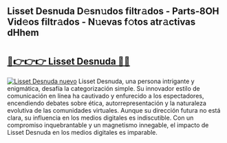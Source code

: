 ## Lisset Desnuda D𝚎sn𝚞dos filtr𝚊dos - Parts-8OH Vid𝚎os filtr𝚊dos - N𝚞evas f𝚘tos atr𝚊ctivas dHhem

# <h2><a href="http://mb4tpu.tromn.icu/?c=Lisset+Desnuda">🔗👉👉👉 Lisset Desnuda 🔗🔗</a></h2>

[![Lisset Desnuda nuevo](https://i.imgur.com/pEAQMta.gif)](http://mb4tpu.tromn.icu/?c=Lisset+Desnuda)
Lisset Desnuda, una persona intrigante y enigmática, desafía la categorización simple. Su innovador estilo de comunicación en línea ha cautivado y enfurecido a los espectadores, encendiendo debates sobre ética, autorrepresentación y la naturaleza evolutiva de las comunidades virtuales. Aunque su dirección futura no está clara, su influencia en los medios digitales es indiscutible. Con un compromiso inquebrantable y un magnetismo innegable, el impacto de Lisset Desnuda en los medios digitales es imparable.
